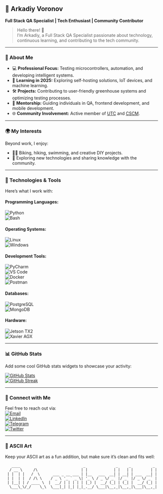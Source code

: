 ## 🌟 Arkadiy Voronov  
**Full Stack QA Specialist | Tech Enthusiast | Community Contributor**

> Hello there! 👋  
> I’m Arkadiy, a Full Stack QA Specialist passionate about technology, continuous learning, and contributing to the tech community.  

---

### 🚀 About Me  
- 💻 **Professional Focus:** Testing microcontrollers, automation, and developing intelligent systems.  
- 🌱 **Learning in 2025:** Exploring self-hosting solutions, IoT devices, and machine learning.  
- 🛠️ **Projects:** Contributing to user-friendly greenhouse systems and optimizing testing processes.  
- 👥 **Mentorship:** Guiding individuals in QA, frontend development, and mobile development.  
- 🌐 **Community Involvement:** Active member of [UTC](https://uraltester.ru/) and [CSCM](https://github.com/CyberSecurityClubMoscow).  

---

### 🌍 My Interests  
Beyond work, I enjoy:  
- 🚴‍♂️ Biking, hiking, swimming, and creative DIY projects.  
- 🧠 Exploring new technologies and sharing knowledge with the community.  

---

### 🔧 Technologies & Tools  
Here’s what I work with:  

#### Programming Languages:  
![Python](https://img.shields.io/badge/Python-Language-blue?logo=python)  
![Bash](https://img.shields.io/badge/Bash-Language-black?logo=gnu-bash)  

#### Operating Systems:  
![Linux](https://img.shields.io/badge/Linux-OS-yellow?logo=linux)  
![Windows](https://img.shields.io/badge/Windows-OS-blue?logo=windows)  

#### Development Tools:  
![PyCharm](https://img.shields.io/badge/PyCharm-IDE-blue?logo=pycharm)  
![VS Code](https://img.shields.io/badge/VS%20Code-IDE-blue?logo=visual-studio-code)  
![Docker](https://img.shields.io/badge/Docker-Tool-blue?logo=docker)  
![Postman](https://img.shields.io/badge/Postman-Tool-orange?logo=postman)  

#### Databases:  
![PostgreSQL](https://img.shields.io/badge/PostgreSQL-Database-blue?logo=postgresql)  
![MongoDB](https://img.shields.io/badge/MongoDB-Database-green?logo=mongodb)  

#### Hardware:  
![Jetson TX2](https://img.shields.io/badge/Jetson%20TX2-Hardware-informational?logo=nvidia)  
![Xavier AGX](https://img.shields.io/badge/Xavier%20AGX-Hardware-informational?logo=nvidia)  

---

### 📊 GitHub Stats  
Add some cool GitHub stats widgets to showcase your activity:  

[![GitHub Stats](https://github-readme-stats.vercel.app/api?username=ArkadiyVoronov&show_icons=true&theme=radical)](https://github.com/ArkadiyVoronov)  
[![GitHub Streak](https://github-readme-streak-stats.herokuapp.com/?user=ArkadiyVoronov&theme=radical)](https://github.com/ArkadiyVoronov)  

---

### 🤝 Connect with Me  
Feel free to reach out via:  
[![Email](https://img.shields.io/badge/Email-vor.arkadiy%40gmail.com-red)](mailto:vor.arkadiy@gmail.com)  
[![LinkedIn](https://img.shields.io/badge/LinkedIn-Connect-blue?logo=linkedin)](https://www.linkedin.com/in/arkadiyvoronov/)  
[![Telegram](https://img.shields.io/badge/Telegram-%40arkadiyvoronov-blue?logo=telegram)](https://t.me/arkadiyvoronov)  
[![Twitter](https://img.shields.io/twitter/follow/ArkadiyVoronov?color=1DA1F2&logo=twitter&style=plastic)](https://twitter.com/ArkadiyVoronov)  

---

### 🎨 ASCII Art  
Keep your ASCII art as a fun addition, but make sure it’s clean and fits well:  

```plaintext
   ____                             _              _     _          _ 
  / __ \     /\                    | |            | |   | |        | |
 | |  | |   /  \      ___ _ __ ___ | |__   ___  __| | __| | ___  __| |
 | |  | |  / /\ \    / _ \ '_ ` _ \| '_ \ / _ \/ _` |/ _` |/ _ \/ _` |
 | |__| | / ____ \  |  __/ | | | | | |_) |  __/ (_| | (_| |  __/ (_| |
  \___\_\/_/    \_\  \___|_| |_| |_|_.__/ \___|\__,_|\__,_|\___|\__,_|                                         
  

 
